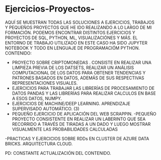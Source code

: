 # Ejercicios-Proyectos-
AQUÍ SE MUESTRAN TODAS LAS SOLUCIONES A EJERCICIOS, TRABAJOS Y PEQUEÑOS PROYECTOS QUE HE IDO REALIZANDO A LO LARGO DE MI FORMACIÓN. PODEMOS ENCONTRAR DISTINTOS EJERCICIOS Y PROYECTOS DE SQL, PYTHON, ML, VISUALIZACIÓNES  Y MÁS. EL ENTORNO DE TRABAJO UTILIZADO EN  ESTE CASO HA SIDO JUPYTER NOTEBOOK Y TODO EN LENGUAJE DE PROGRAMACIÓM PYTHON.
CONTENIDO: 
- PROYECTO SOBRE CRIPTOMONEDAS . CONSISTE EN REALIZAR UNA LIMPIEZA PREVIA DE LOS DATSETS, REALIZAR UN ANÁLISIS COMPUTACIONAL DE LOS DATOS PARA OBTENER TENDENCIAS Y PATRONES BASADOS EN DATOS, ADEMÁS DE SUS RESPECTIVAS REPRESENTACIONES VISUALES.
- EJERCICIOS PARA TRABAJAR LAS LIBRERÍAS DE PROCESAMIENTO DE DATOS PANDAS Y LAS LIBRERÍAS PARA REALIZAR CALCULOS EN BASE A ESOS DATOS, NUMPY.
-  EJERCICIOS DE MACHINE/DEEP LEARNING. APRENDIZAJE SUPERVISADO AUTOMÁTICO. (3)
-  PEQUEÑO EJERCICIO DE APLICACIÓN DEL WEB SCRAPPIN.
-PEQUEÑO PROYECTO CONSISTENTE EN REALIZAR UN LABERINTO QUE SEA RECORRIDO A TRAVÉS DE TIRADAS A UN DADO Y LUEGO MOSTRAR VISUALMENTE LAS PROBABILIDADES CALCULADAS

-PRACTICAS Y EJERCICIOS SOBRE RDDs EN CLUSTER DE AZURE DATA BRICKS. ARQUITECTURA CLOUD.


PD: CONSTANTE ACTUALIZACIÓN DEL CONTENIDO.
